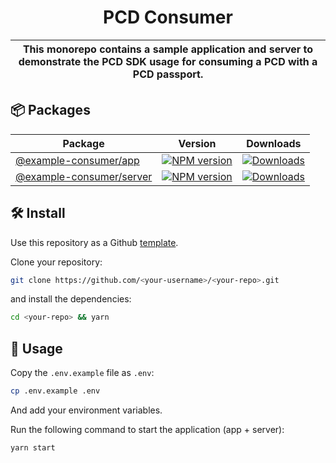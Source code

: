 <p align="center">
    <h1 align="center">
        PCD Consumer
    </h1>
</p>

| This monorepo contains a sample application and server to demonstrate the PCD SDK usage for consuming a PCD with a PCD passport. |
| -------------------------------------------------------------------------------------------------------------------------------- |

## 📦 Packages

<table>
    <th>Package</th>
    <th>Version</th>
    <th>Downloads</th>
    <tbody>
        <tr>
            <td>
                <a href="/packages/app">
                    @example-consumer/app
                </a>
            </td>
            <td>
                <!-- NPM version -->
                <a href="https://npmjs.org/package/@example-consumer/app">
                    <img src="https://img.shields.io/npm/v/@example-consumer/app.svg?style=flat-square" alt="NPM version" />
                </a>
            </td>
            <td>
                <!-- Downloads -->
                <a href="https://npmjs.org/package/@example-consumer/app">
                    <img src="https://img.shields.io/npm/dm/@example-consumer/app.svg?style=flat-square" alt="Downloads" />
                </a>
            </td>
        </tr>
                <tr>
            <td>
                <a href="/packages/app">
                    @example-consumer/server
                </a>
            </td>
            <td>
                <!-- NPM version -->
                <a href="https://npmjs.org/package/@example-consumer/server">
                    <img src="https://img.shields.io/npm/v/@example-consumer/server.svg?style=flat-square" alt="NPM version" />
                </a>
            </td>
            <td>
                <!-- Downloads -->
                <a href="https://npmjs.org/package/@example-consumer/server">
                    <img src="https://img.shields.io/npm/dm/@example-consumer/server.svg?style=flat-square" alt="Downloads" />
                </a>
            </td>
        </tr>
    <tbody>
</table>

## 🛠 Install

Use this repository as a Github [template](https://github.com/proofcarryingdata/example-consumer/generate).

Clone your repository:

```bash
git clone https://github.com/<your-username>/<your-repo>.git
```

and install the dependencies:

```bash
cd <your-repo> && yarn
```

## 📜 Usage

Copy the `.env.example` file as `.env`:

```bash
cp .env.example .env
```

And add your environment variables.

Run the following command to start the application (app + server):

```bash
yarn start
```
